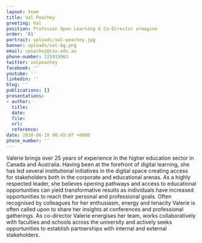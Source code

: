 ```yaml
---
layout: team
title: Val Peachey
greeting: Val
position: Professor Open Learning & Co-Director u!magine
order: '01'
portrait: uploads/val-peachey.jpg
banner: uploads/val-bg.png
email: vpeachey@csu.edu.au
phone-number: 325919963
twitter: valpeachey
facebook: ''
youtube: ''
linkedin: ''
blog: ''
publications: []
presentations:
- author: 
  title: 
  date: 
  file: 
  url: 
  reference: 
date: 2018-06-18 06:45:07 +0000
phone_number: ''
---
```


Valerie brings over 25 years of experience in the higher education sector in Canada and Australia. Having been at the forefront of digital learning, she has led several institutional initiatives in the digital space creating access for stakeholders both in the corporate and educational arenas. As a highly respected leader, she believes opening pathways and access to educational opportunities can yield transformative results as individuals have increased opportunities to reach their personal and professional goals. Often recognised by colleagues for her enthusiasm, energy and tenacity Valerie is often called upon to share her insights at conferences and professional gatherings. As co-director Valerie energises her team, works collaboratively with faculties and schools across the university and actively seeks opportunities to establish partnerships with internal and external stakeholders.
